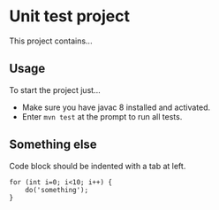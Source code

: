 




# Unit test project

This project contains...



## Usage

To start the project just...

* Make sure you have javac 8 installed and activated. 
* Enter `mvn test` at the prompt to run all tests.




## Something else

Code block should be indented with a tab
at left.

	for (int i=0; i<10; i++) {
		do('something');
	}


